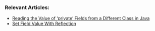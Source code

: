 ### Relevant Articles:

- [Reading the Value of ‘private’ Fields from a Different Class in Java](https://www.baeldung.com/java-reflection-read-private-field-value)
- [Set Field Value With Reflection](https://www.baeldung.com/java-set-private-field-value)
